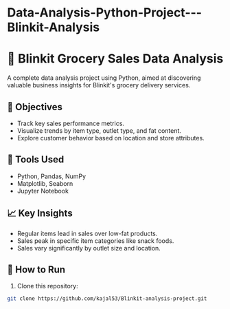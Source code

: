 # Data-Analysis-Python-Project---Blinkit-Analysis

# 🛒 Blinkit Grocery Sales Data Analysis

A complete data analysis project using Python, aimed at discovering valuable business insights for Blinkit's grocery delivery services.

## 📌 Objectives
- Track key sales performance metrics.
- Visualize trends by item type, outlet type, and fat content.
- Explore customer behavior based on location and store attributes.

## 🔧 Tools Used
- Python, Pandas, NumPy
- Matplotlib, Seaborn
- Jupyter Notebook

## 📈 Key Insights
- Regular items lead in sales over low-fat products.
- Sales peak in specific item categories like snack foods.
- Sales vary significantly by outlet size and location.

## 📁 How to Run
1. Clone this repository:
```bash
git clone https://github.com/kajal53/Blinkit-analysis-project.git

